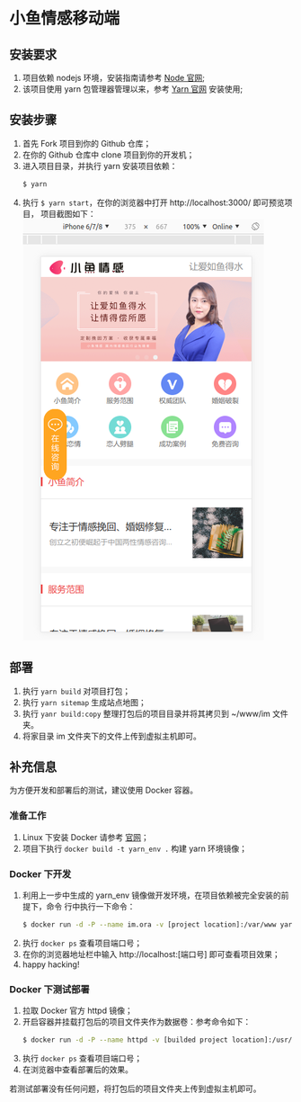 # 小鱼情感移动端


## 安装要求

1. 项目依赖 nodejs 环境，安装指南请参考 [Node 官网](http://nodejs.cn/);
2. 该项目使用 yarn 包管理器管理以来，参考 [Yarn 官网](https://yarn.bootcss.com/)
   安装使用;


## 安装步骤

1. 首先 Fork 项目到你的 Github 仓库；
2. 在你的 Github 仓库中 clone 项目到你的开发机；
3. 进入项目目录，并执行 yarn 安装项目依赖：
   ```bash
   $ yarn
   ```
4. 执行 `$ yarn start`，在你的浏览器中打开 http://localhost:3000/ 即可预览项目，
   项目截图如下：
   ![demo](./demo.png)


## 部署

1. 执行 `yarn build` 对项目打包；
2. 执行 `yarn sitemap` 生成站点地图；
3. 执行 `yanr build:copy` 整理打包后的项目目录并将其拷贝到 ~/www/im 文件夹。
4. 将家目录 im 文件夹下的文件上传到虚拟主机即可。


## 补充信息

为方便开发和部署后的测试，建议使用 Docker 容器。


### 准备工作

1. Linux 下安装 Docker 请参考 [官网](http://docker.io/)；
2. 项目下执行 `docker build -t yarn_env .` 构建 yarn 环境镜像；

### Docker 下开发

1. 利用上一步中生成的 yarn_env 镜像做开发环境，在项目依赖被完全安装的前提下，命令
行中执行一下命令：
     ```bash
     $ docker run -d -P --name im.ora -v [project location]:/var/www yarn_env start
     ```
2. 执行 `docker ps` 查看项目端口号；
3. 在你的浏览器地址栏中输入 http://localhost:[端口号] 即可查看项目效果；
4. happy hacking!


### Docker 下测试部署

1. 拉取 Docker 官方 httpd 镜像；
2. 开启容器并挂载打包后的项目文件夹作为数据卷：参考命令如下：
    ```bash
    $ docker run -d -P --name httpd -v [builded project location]:/usr/local/apache2/htdocs/im httpd
    ```
3. 执行 `docker ps` 查看项目端口号；
4. 在浏览器中查看部署后的效果。

若测试部署没有任何问题，将打包后的项目文件夹上传到虚拟主机即可。

